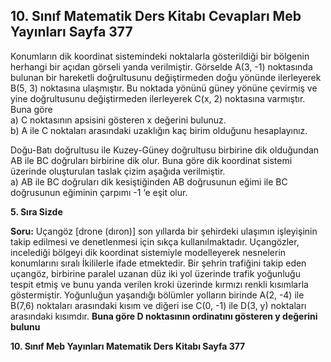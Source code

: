 ## 10. Sınıf Matematik Ders Kitabı Cevapları Meb Yayınları Sayfa 377

Konumların dik koordinat sistemindeki noktalarla gösterildiği bir bölgenin herhangi bir açıdan görseli yanda verilmiştir. Görselde A(3, -1) noktasında bulunan bir hareketli doğrultusunu değiştirmeden doğu yönünde ilerleyerek B(5, 3) noktasına ulaşmıştır. Bu noktada yönünü güney yönüne çevirmiş ve yine doğrultusunu değiştirmeden ilerleyerek C(x, 2) noktasına varmıştır.  
 Buna göre  
 a) C noktasının apsisini gösteren x değerini bulunuz.  
 b) A ile C noktaları arasındaki uzaklığın kaç birim olduğunu hesaplayınız.

Doğu-Batı doğrultusu ile Kuzey-Güney doğrultusu birbirine dik olduğundan AB ile BC doğruları birbirine dik olur. Buna göre dik koordinat sistemi üzerinde oluşturulan taslak çizim aşağıda verilmiştir.  
 a) AB ile BC doğruları dik kesiştiğinden AB doğrusunun eğimi ile BC doğrusunun eğiminin çarpımı -1 ‘e eşit olur.

**5. Sıra Sizde**

**Soru:** Uçangöz [drone (dıron)] son yıllarda bir şehirdeki ulaşımın işleyişinin takip edilmesi ve denetlenmesi için sıkça kullanılmaktadır. Uçangözler, incelediği bölgeyi dik koordinat sistemiyle modelleyerek nesnelerin konumlarını sıralı İkililerle ifade etmektedir. Bir şehrin trafiğini takip eden uçangöz, birbirine paralel uzanan düz iki yol üzerinde trafik yoğunluğu tespit etmiş ve bunu yanda verilen kroki üzerinde kırmızı renkli kısımlarla göstermiştir. Yoğunluğun yaşandığı bölümler yolların birinde A(2, -4) ile B(7,6) noktaları arasındaki kısım ve diğeri ise C(0, -1) ile D(3, y) noktaları arasındaki kısımdır. **Buna göre D noktasının ordinatını gösteren y değerini bulunu**

**10. Sınıf Meb Yayınları Matematik Ders Kitabı Sayfa 377**